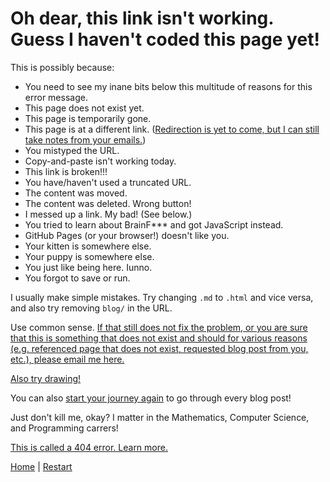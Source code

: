 [email]: mailto:deanlovesmargie@gmail.com
[home]: https://javascriptlearner815.github.io/
[error]: https://developer.mozilla.org/en-US/docs/Web/HTTP/Status/404
[draw]: https://h1n3f.csb.app/
[restart]: https://javascriptlearner815.github.io/2020/07/31/my-first-blog-post.html

# Oh dear, this link isn't working. Guess I haven't coded this page yet!

This is possibly because:

- You need to see my inane bits below this multitude of reasons for this error message.
- This page does not exist yet.
- This page is temporarily gone.
- This page is at a different link. ([Redirection is yet to come, but I can still take notes from your emails.][email])
- You mistyped the URL.
- Copy-and-paste isn't working today.
- This link is broken!!!
- You have/haven't used a truncated URL.
- The content was moved.
- The content was deleted. Wrong button!
- I messed up a link. My bad! (See below.)
- You tried to learn about BrainF*** and got JavaScript instead.
- GitHub Pages (or your browser!) doesn't like you.
- Your kitten is somewhere else.
- Your puppy is somewhere else.
- You just like being here. Iunno.
- You forgot to save or run.

I usually make simple mistakes. Try changing `.md` to `.html` and vice versa, and also try removing `blog/` in the URL.

Use common sense. [If that still does not fix the problem, or you are sure that this is something that does not exist and should for various reasons (e.g. referenced page that does not exist, requested blog post from you, etc.), please email me here.][email]

[Also try drawing!][draw]

You can also [start your journey again][restart] to go through every blog post!

Just don't kill me, okay? I matter in the Mathematics, Computer Science, and Programming carrers!

[This is called a 404 error. Learn more.][error]

[Home][home] | [Restart][restart]

